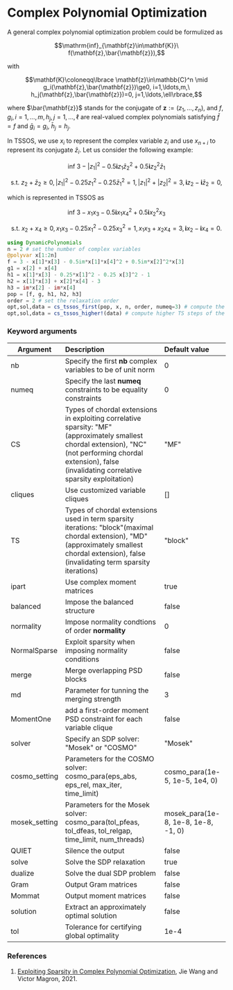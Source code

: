 # Complex Polynomial Optimization

A general complex polynomial optimization problem could be formulized as

$$\mathrm{inf}_{\mathbf{z}\in\mathbf{K}}\ f(\mathbf{z},\bar{\mathbf{z}}),$$

with

$$\mathbf{K}\coloneqq\lbrace \mathbf{z}\in\mathbb{C}^n \mid g_i(\mathbf{z},\bar{\mathbf{z}})\ge0, i=1,\ldots,m,\ h_j(\mathbf{z},\bar{\mathbf{z}})=0, j=1,\ldots,\ell\rbrace,$$

where $\bar{\mathbf{z}}$ stands for the conjugate of $\mathbf{z}:=(z_1,\ldots,z_n)$, and $f, g_i, i=1,\ldots,m, h_j, j=1,\ldots,\ell$ are real-valued complex polynomials satisfying $\bar{f}=f$ and $\bar{g}_i=g_i$, $\bar{h}_j=h_j$.

In TSSOS, we use $x_i$ to represent the complex variable $z_i$ and use $x_{n+i}$ to represent its conjugate $\bar{z}_i$. Let us consider the following example:

$$\mathrm{inf}\ 3-|z_1|^2-0.5\mathbf{i}z_1\bar{z}_2^2+0.5\mathbf{i}z_2^2\bar{z}_1$$

$$\mathrm{s.t.}\ z_2+\bar{z}_2\ge0,|z_1|^2-0.25z_1^2-0.25\bar{z}_1^2=1,|z_1|^2+|z_2|^2=3,\mathbf{i}z_2-\mathbf{i}\bar{z}_2=0,$$

which is represented in TSSOS as

$$\mathrm{inf}\ 3-x_1x_3-0.5\mathbf{i}x_1x_4^2+0.5\mathbf{i}x_2^2x_3$$

$$\mathrm{s.t.}\ x_2+x_4\ge0,x_1x_3-0.25x_1^2-0.25x_3^2=1,x_1x_3+x_2x_4=3,\mathbf{i}x_2-\mathbf{i}x_4=0.$$

```Julia
using DynamicPolynomials
n = 2 # set the number of complex variables
@polyvar x[1:2n]
f = 3 - x[1]*x[3] - 0.5im*x[1]*x[4]^2 + 0.5im*x[2]^2*x[3]
g1 = x[2] + x[4]
h1 = x[1]*x[3] - 0.25*x[1]^2 - 0.25 x[3]^2 - 1
h2 = x[1]*x[3] + x[2]*x[4] - 3
h3 = im*x[2] - im*x[4]
pop = [f, g, h1, h2, h3]
order = 2 # set the relaxation order
opt,sol,data = cs_tssos_first(pop, x, n, order, numeq=3) # compute the first TS step of the CS-TSSOS hierarchy
opt,sol,data = cs_tssos_higher!(data) # compute higher TS steps of the CS-TSSOS hierarchy
```

### Keyword arguments
Argument | Description | Default value
--- | :--- | :---
nb | Specify the first **nb** complex variables to be of unit norm | 0
numeq | Specify the last **numeq** constraints to be equality constraints | 0
CS | Types of chordal extensions in exploiting correlative sparsity: "MF" (approximately smallest chordal extension), "NC" (not performing chordal extension), false (invalidating correlative sparsity exploitation) | "MF"
cliques | Use customized variable cliques | []
TS | Types of chordal extensions used in term sparsity iterations: "block"(maximal chordal extension), "MD" (approximately smallest chordal extension), false (invalidating term sparsity iterations) | "block"
ipart | Use complex moment matrices | true
balanced | Impose the balanced structure | false
normality | Impose normality condtions of order **normality** | 0
NormalSparse | Exploit sparsity when imposing normality conditions | false
merge | Merge overlapping PSD blocks | false
md | Parameter for tunning the merging strength | 3
MomentOne | add a first-order moment PSD constraint for each variable clique | false
solver | Specify an SDP solver: "Mosek" or "COSMO" | "Mosek"
cosmo_setting | Parameters for the COSMO solver: cosmo_para(eps_abs, eps_rel, max_iter, time_limit) | cosmo_para(1e-5, 1e-5, 1e4, 0)
mosek_setting | Parameters for the Mosek solver: cosmo_para(tol_pfeas, tol_dfeas, tol_relgap, time_limit, num_threads) | mosek_para(1e-8, 1e-8, 1e-8, -1, 0)
QUIET | Silence the output| false
solve | Solve the SDP relaxation | true
dualize | Solve the dual SDP problem | false
Gram | Output Gram matrices | false
Mommat | Output moment matrices | false
solution | Extract an approximately optimal solution | false
tol | Tolerance for certifying global optimality | 1e-4

### References

1. [Exploiting Sparsity in Complex Polynomial Optimization](https://link.springer.com/article/10.1007/s10957-021-01975-z), Jie Wang and Victor Magron, 2021.